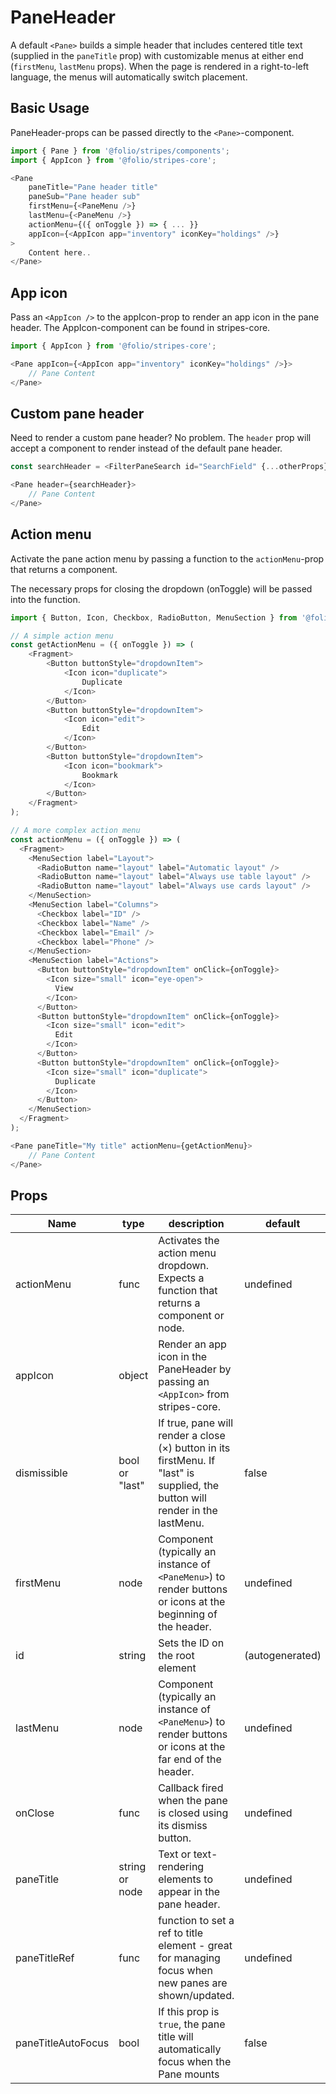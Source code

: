 # PaneHeader
A default `<Pane>` builds a simple header that includes centered title text (supplied in the `paneTitle` prop) with customizable menus at either end (`firstMenu`, `lastMenu` props). When the page is rendered in a right-to-left language, the menus will automatically switch placement.

## Basic Usage
PaneHeader-props can be passed directly to the `<Pane>`-component.

```js
import { Pane } from '@folio/stripes/components';
import { AppIcon } from '@folio/stripes-core';

<Pane
    paneTitle="Pane header title"
    paneSub="Pane header sub"
    firstMenu={<PaneMenu />}
    lastMenu={<PaneMenu />}
    actionMenu={({ onToggle }) => { ... }}
    appIcon={<AppIcon app="inventory" iconKey="holdings" />}
>
    Content here..
</Pane>
```

## App icon
Pass an `<AppIcon />` to the appIcon-prop to render an app icon in the pane header. The AppIcon-component can be found in stripes-core.

```js
import { AppIcon } from '@folio/stripes-core';

<Pane appIcon={<AppIcon app="inventory" iconKey="holdings" />}>
    // Pane Content
</Pane>
```

## Custom pane header
Need to render a custom pane header? No problem. The `header` prop will accept a component to render instead of the default pane header.

```js
const searchHeader = <FilterPaneSearch id="SearchField" {...otherProps} />;

<Pane header={searchHeader}>
    // Pane Content
</Pane>
```

## Action menu
Activate the pane action menu by passing a function to the `actionMenu`-prop that returns a component.

The necessary props for closing the dropdown (onToggle) will be passed into the function.

```js
import { Button, Icon, Checkbox, RadioButton, MenuSection } from '@folio/stripes/components';

// A simple action menu
const getActionMenu = ({ onToggle }) => (
    <Fragment>
        <Button buttonStyle="dropdownItem">
            <Icon icon="duplicate">
                Duplicate
            </Icon>
        </Button>
        <Button buttonStyle="dropdownItem">
            <Icon icon="edit">
                Edit
            </Icon>
        </Button>
        <Button buttonStyle="dropdownItem">
            <Icon icon="bookmark">
                Bookmark
            </Icon>
        </Button>
    </Fragment>
);

// A more complex action menu
const actionMenu = ({ onToggle }) => (
  <Fragment>
    <MenuSection label="Layout">
      <RadioButton name="layout" label="Automatic layout" />
      <RadioButton name="layout" label="Always use table layout" />
      <RadioButton name="layout" label="Always use cards layout" />
    </MenuSection>
    <MenuSection label="Columns">
      <Checkbox label="ID" />
      <Checkbox label="Name" />
      <Checkbox label="Email" />
      <Checkbox label="Phone" />
    </MenuSection>
    <MenuSection label="Actions">
      <Button buttonStyle="dropdownItem" onClick={onToggle}>
        <Icon size="small" icon="eye-open">
          View
        </Icon>
      </Button>
      <Button buttonStyle="dropdownItem" onClick={onToggle}>
        <Icon size="small" icon="edit">
          Edit
        </Icon>
      </Button>
      <Button buttonStyle="dropdownItem" onClick={onToggle}>
        <Icon size="small" icon="duplicate">
          Duplicate
        </Icon>
      </Button>
    </MenuSection>
  </Fragment>
);

<Pane paneTitle="My title" actionMenu={getActionMenu}>
    // Pane Content
</Pane>
```

## Props
Name | type | description | default
--- | --- | --- | ---
actionMenu | func | Activates the action menu dropdown. Expects a function that returns a component or node. | undefined
appIcon | object | Render an app icon in the PaneHeader by passing an `<AppIcon>` from stripes-core. |  | undefined
dismissible | bool or "last"| If true, pane will render a close (&times;) button in its firstMenu. If "last" is supplied, the button will render in the lastMenu. | false
firstMenu | node | Component (typically an instance of `<PaneMenu>`) to render buttons or icons at the beginning of the header. | undefined
id | string | Sets the ID on the root element | (autogenerated)
lastMenu | node | Component (typically an instance of `<PaneMenu>`) to render buttons or icons at the far end of the header. | undefined
onClose | func | Callback fired when the pane is closed using its dismiss button. | undefined
paneTitle | string or node | Text or text-rendering elements to appear in the pane header. | undefined
paneTitleRef | func | function to set a ref to title element - great for managing focus when new panes are shown/updated. | undefined
paneTitleAutoFocus | bool | If this prop is `true`, the pane title will automatically focus when the Pane mounts | false
